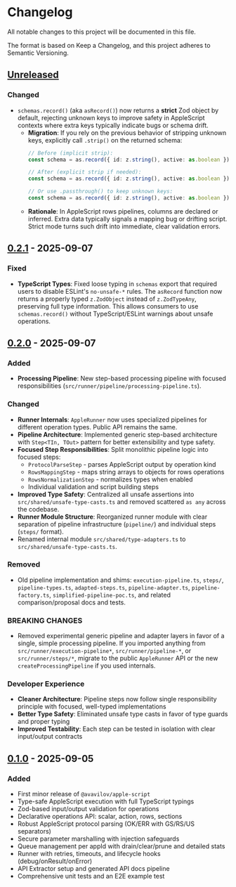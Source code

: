 # Changelog

All notable changes to this project will be documented in this file.

The format is based on Keep a Changelog, and this project adheres to Semantic Versioning.

## [Unreleased]

### Changed
- `schemas.record()` (aka `asRecord()`) now returns a **strict** Zod object by default, rejecting unknown keys to improve safety in AppleScript contexts where extra keys typically indicate bugs or schema drift.
  - **Migration**: If you rely on the previous behavior of stripping unknown keys, explicitly call `.strip()` on the returned schema:
    ```ts
    // Before (implicit strip):
    const schema = as.record({ id: z.string(), active: as.boolean });
    
    // After (explicit strip if needed):
    const schema = as.record({ id: z.string(), active: as.boolean }).strip();
    
    // Or use .passthrough() to keep unknown keys:
    const schema = as.record({ id: z.string(), active: as.boolean }).passthrough();
    ```
  - **Rationale**: In AppleScript rows pipelines, columns are declared or inferred. Extra data typically signals a mapping bug or drifting script. Strict mode turns such drift into immediate, clear validation errors.

## [0.2.1] - 2025-09-07

### Fixed
- **TypeScript Types**: Fixed loose typing in `schemas` export that required users to disable ESLint's `no-unsafe-*` rules. The `asRecord` function now returns a properly typed `z.ZodObject` instead of `z.ZodTypeAny`, preserving full type information. This allows consumers to use `schemas.record()` without TypeScript/ESLint warnings about unsafe operations.

## [0.2.0] - 2025-09-07

### Added
- **Processing Pipeline**: New step-based processing pipeline with focused responsibilities (`src/runner/pipeline/processing-pipeline.ts`).

### Changed
- **Runner Internals**: `AppleRunner` now uses specialized pipelines for different operation types. Public API remains the same.
- **Pipeline Architecture**: Implemented generic step-based architecture with `Step<TIn, TOut>` pattern for better extensibility and type safety.
- **Focused Step Responsibilities**: Split monolithic pipeline logic into focused steps:
  - `ProtocolParseStep` - parses AppleScript output by operation kind
  - `RowsMappingStep` - maps string arrays to objects for rows operations  
  - `RowsNormalizationStep` - normalizes types when enabled
  - Individual validation and script building steps
- **Improved Type Safety**: Centralized all unsafe assertions into `src/shared/unsafe-type-casts.ts` and removed scattered `as any` across the codebase.
- **Runner Module Structure**: Reorganized runner module with clear separation of pipeline infrastructure (`pipeline/`) and individual steps (`steps/` format).
- Renamed internal module `src/shared/type-adapters.ts` to `src/shared/unsafe-type-casts.ts`.

### Removed
- Old pipeline implementation and shims: `execution-pipeline.ts`, `steps/`, `pipeline-types.ts`, `adapted-steps.ts`, `pipeline-adapter.ts`, `pipeline-factory.ts`, `simplified-pipeline-poc.ts`, and related comparison/proposal docs and tests.

### BREAKING CHANGES
- Removed experimental generic pipeline and adapter layers in favor of a single, simple processing pipeline. If you imported anything from `src/runner/execution-pipeline*`, `src/runner/pipeline-*`, or `src/runner/steps/*`, migrate to the public `AppleRunner` API or the new `createProcessingPipeline` if you used internals.

### Developer Experience
- **Cleaner Architecture**: Pipeline steps now follow single responsibility principle with focused, well-typed implementations
- **Better Type Safety**: Eliminated unsafe type casts in favor of type guards and proper typing
- **Improved Testability**: Each step can be tested in isolation with clear input/output contracts

## [0.1.0] - 2025-09-05
### Added
- First minor release of `@avavilov/apple-script`
- Type-safe AppleScript execution with full TypeScript typings
- Zod-based input/output validation for operations
- Declarative operations API: scalar, action, rows, sections
- Robust AppleScript protocol parsing (OK/ERR with GS/RS/US separators)
- Secure parameter marshalling with injection safeguards
- Queue management per appId with drain/clear/prune and detailed stats
- Runner with retries, timeouts, and lifecycle hooks (debug/onResult/onError)
- API Extractor setup and generated API docs pipeline
- Comprehensive unit tests and an E2E example test

[Unreleased]: https://github.com/harmonyjs/apple-script/compare/v0.2.1...HEAD
[0.2.1]: https://github.com/harmonyjs/apple-script/compare/v0.2.0...v0.2.1
[0.2.0]: https://github.com/harmonyjs/apple-script/compare/v0.1.0...v0.2.0
[0.1.0]: https://github.com/harmonyjs/apple-script/compare/v0.0.4...v0.1.0